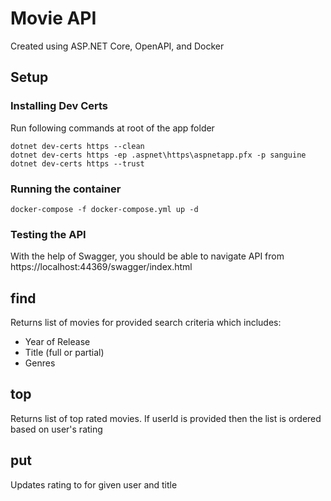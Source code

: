 # Movie API

Created using ASP.NET Core, OpenAPI, and Docker

## Setup

### Installing Dev Certs

Run following commands at root of the app folder

```
dotnet dev-certs https --clean
dotnet dev-certs https -ep .aspnet\https\aspnetapp.pfx -p sanguine
dotnet dev-certs https --trust
```

### Running the container

```
docker-compose -f docker-compose.yml up -d
```

### Testing the API

With the help of Swagger, you should be able to navigate API from https://localhost:44369/swagger/index.html

## find

Returns list of movies for provided search criteria which includes:
* Year of Release
* Title (full or partial)
* Genres

## top

Returns list of top rated movies. If userId is provided then the list is ordered based on user's rating

## put

Updates rating to for given user and title
